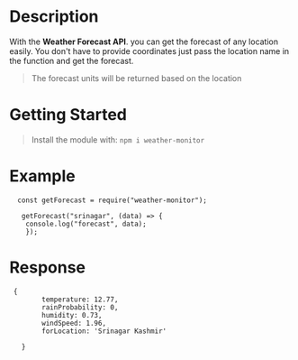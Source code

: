 # Description

With the **Weather Forecast API**. you can get the forecast of any location easily. You don't have to provide coordinates just pass the location name in the function and get the forecast.

> The forecast units will be returned based on the location

# Getting Started

> Install the module with: `npm i weather-monitor`

# Example

      const getForecast = require("weather-monitor");

       getForecast("srinagar", (data) => {
      	console.log("forecast", data);
      	});

# Response

     {
            temperature: 12.77,
            rainProbability: 0,
            humidity: 0.73,
            windSpeed: 1.96,
            forLocation: 'Srinagar Kashmir'

       }
